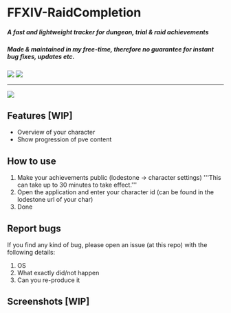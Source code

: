 # FFXIV-RaidCompletion
##### A fast and lightweight tracker for dungeon, trial & raid achievements
##### Made & maintained in my free-time, therefore no guarantee for instant bug fixes, updates etc.
![](https://img.shields.io/badge/Current%20Version-0.5-red?style=for-the-badge&logo=git)
![](https://img.shields.io/badge/Game%20Version-6.4-blue?style=for-the-badge&logo=)
___
[![](https://img.shields.io/badge/Download%20latest-v0.5-blue?style=for-the-badge&logo=)](https://github.com/DubskySteam/FFXIV-RaidCompletion/releases/)
## Features [WIP]
- Overview of your character
- Show progression of pve content
## How to use
1. Make your achievements public (lodestone -> character settings)
'''This can take up to 30 minutes to take effect.'''
2. Open the application and enter your character id (can be found in the lodestone url of your char)
3. Done
## Report bugs
If you find any kind of bug, please open an issue (at this repo) with the following details:
1. OS
2. What exactly did/not happen
3. Can you re-produce it 
## Screenshots [WIP]
